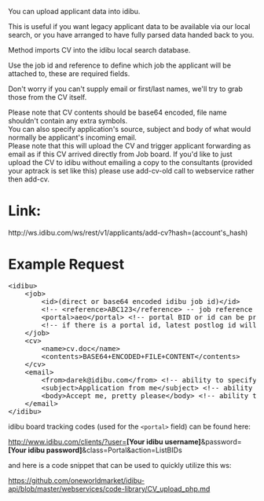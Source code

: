 You can upload applicant data into idibu.

This is useful if you want legacy applicant data to be available via our local search, or you have arranged to have fully parsed data handed back to you.

<p>Method imports CV into the idibu&nbsp;local search database.</p>
<p>Use the job id and reference to define which job the applicant will be attached to, these are required fields.</p>
<p>Don&#39;t worry if you can&#39;t supply email or first/last names, we&#39;ll try to grab those from the CV itself.</p>
<p>Please note that CV contents should be base64 encoded, file name shouldn&#39;t contain any extra symbols. <br />
You can also specify application's source, subject and body of what would normally be applicant's incoming email.<br />
Please note that this will upload the CV and trigger applicant forwarding as email as if this CV arrived directly from Job board. If you'd like to just upload the CV to idibu without emailing a copy to the consultants (provided your aptrack is set like this) please use add-cv-old call to webservice rather then add-cv.</p>
<div>
<h1 class="p3">Link:</h1>
http://ws.idibu.com/ws/rest/v1/applicants/add-cv?hash=(account's_hash)

<h1 class="p3">Example Request</h1>
<pre>
&lt;idibu&gt;
    &lt;job&gt;
        &lt;id&gt;(direct or base64 encoded idibu job id)&lt;/id&gt;
        &lt;!-- &lt;reference&gt;ABC123&lt;/reference&gt; -- job reference is no longer required (it is always fetched from db) --&gt;
        &lt;portal&gt;aeo&lt;/portal&gt; &lt;!-- portal BID or id can be provided --&gt;
        &lt;!-- if there is a portal id, latest postlog id will be fetched from db --&gt;
    &lt;/job&gt;
    &lt;cv&gt;
        &lt;name&gt;cv.doc&lt;/name&gt;
        &lt;contents&gt;BASE64+ENCODED+FILE+CONTENT&lt;/contents&gt;
    &lt;/cv&gt;
    &lt;email&gt;
        &lt;from&gt;darek@idibu.com&lt;/from&gt; &lt;!-- ability to specify email from address --&gt;
        &lt;subject&gt;Application from me&lt;/subject&gt; &lt;!-- ability to specify email subject --&gt;
        &lt;body&gt;Accept me, pretty please&lt;/body&gt; &lt;!-- ability to specify email body --&gt;
    &lt;/email&gt;
&lt;/idibu&gt;
</pre>

idibu board tracking codes (used for the <code>&lt;portal&gt;</code> field) can be found here:

http://www.idibu.com/clients/?user=<b>[Your idibu username]</b>&password=<b>[Your idibu password]</b>&class=Portal&action=ListBIDs

and here is a code snippet that can be used to quickly utilize this ws:

https://github.com/oneworldmarket/idibu-api/blob/master/webservices/code-library/CV_upload_php.md

</div>
<p>&nbsp;</p>
